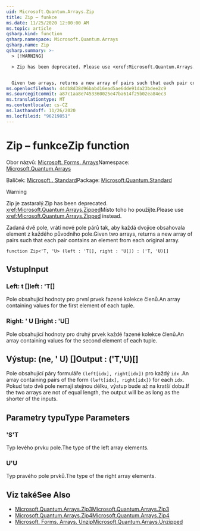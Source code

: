 ```yaml
---
uid: Microsoft.Quantum.Arrays.Zip
title: Zip – funkce
ms.date: 11/25/2020 12:00:00 AM
ms.topic: article
qsharp.kind: function
qsharp.namespace: Microsoft.Quantum.Arrays
qsharp.name: Zip
qsharp.summary: >-
  > [!WARNING]

  > Zip has been deprecated. Please use <xref:Microsoft.Quantum.Arrays.Zipped> instead.


  Given two arrays, returns a new array of pairs such that each pair contains an element from each original array.
ms.openlocfilehash: 44db8d38d96babd16ead5ae6dde91da23bdee2c9
ms.sourcegitcommit: a87c1aa8e7453360025e47ba614f25b02ea84ec3
ms.translationtype: MT
ms.contentlocale: cs-CZ
ms.lasthandoff: 11/26/2020
ms.locfileid: "96219851"
---
```

# <a name="zip-function"></a><span data-ttu-id="7d558-102">Zip – funkce</span><span class="sxs-lookup"><span data-stu-id="7d558-102">Zip function</span></span>

<span data-ttu-id="7d558-103">Obor názvů: [Microsoft. Forms. Arrays](xref:Microsoft.Quantum.Arrays)</span><span class="sxs-lookup"><span data-stu-id="7d558-103">Namespace: [Microsoft.Quantum.Arrays](xref:Microsoft.Quantum.Arrays)</span></span>

<span data-ttu-id="7d558-104">Balíček: [Microsoft.. Standard](https://nuget.org/packages/Microsoft.Quantum.Standard)</span><span class="sxs-lookup"><span data-stu-id="7d558-104">Package: [Microsoft.Quantum.Standard](https://nuget.org/packages/Microsoft.Quantum.Standard)</span></span>


> [!WARNING]
> <span data-ttu-id="7d558-105">Zip je zastaralý.</span><span class="sxs-lookup"><span data-stu-id="7d558-105">Zip has been deprecated.</span></span> <span data-ttu-id="7d558-106"><xref:Microsoft.Quantum.Arrays.Zipped>Místo toho ho použijte.</span><span class="sxs-lookup"><span data-stu-id="7d558-106">Please use <xref:Microsoft.Quantum.Arrays.Zipped> instead.</span></span>

<span data-ttu-id="7d558-107">Zadaná dvě pole, vrátí nové pole párů tak, aby každá dvojice obsahovala element z každého původního pole.</span><span class="sxs-lookup"><span data-stu-id="7d558-107">Given two arrays, returns a new array of pairs such that each pair contains an element from each original array.</span></span>

```qsharp
function Zip<'T, 'U> (left : 'T[], right : 'U[]) : ('T, 'U)[]
```


## <a name="input"></a><span data-ttu-id="7d558-108">Vstup</span><span class="sxs-lookup"><span data-stu-id="7d558-108">Input</span></span>

### <a name="left--t"></a><span data-ttu-id="7d558-109">Left: t []</span><span class="sxs-lookup"><span data-stu-id="7d558-109">left : 'T[]</span></span>

<span data-ttu-id="7d558-110">Pole obsahující hodnoty pro první prvek řazené kolekce členů.</span><span class="sxs-lookup"><span data-stu-id="7d558-110">An array containing values for the first element of each tuple.</span></span>


### <a name="right--u"></a><span data-ttu-id="7d558-111">Right: ' U []</span><span class="sxs-lookup"><span data-stu-id="7d558-111">right : 'U[]</span></span>

<span data-ttu-id="7d558-112">Pole obsahující hodnoty pro druhý prvek každé řazené kolekce členů.</span><span class="sxs-lookup"><span data-stu-id="7d558-112">An array containing values for the second element of each tuple.</span></span>



## <a name="output--tu"></a><span data-ttu-id="7d558-113">Výstup: (ne, ' U) []</span><span class="sxs-lookup"><span data-stu-id="7d558-113">Output : ('T,'U)[]</span></span>

<span data-ttu-id="7d558-114">Pole obsahující páry formuláře `(left[idx], right[idx])` pro každý `idx` .</span><span class="sxs-lookup"><span data-stu-id="7d558-114">An array containing pairs of the form `(left[idx], right[idx])` for each `idx`.</span></span> <span data-ttu-id="7d558-115">Pokud tato dvě pole nemají stejnou délku, výstup bude až na kratší dobu.</span><span class="sxs-lookup"><span data-stu-id="7d558-115">If the two arrays are not of equal length, the output will be as long as the shorter of the inputs.</span></span>

## <a name="type-parameters"></a><span data-ttu-id="7d558-116">Parametry typu</span><span class="sxs-lookup"><span data-stu-id="7d558-116">Type Parameters</span></span>

### <a name="t"></a><span data-ttu-id="7d558-117">'S</span><span class="sxs-lookup"><span data-stu-id="7d558-117">'T</span></span>

<span data-ttu-id="7d558-118">Typ levého prvku pole.</span><span class="sxs-lookup"><span data-stu-id="7d558-118">The type of the left array elements.</span></span>
### <a name="u"></a><span data-ttu-id="7d558-119">U</span><span class="sxs-lookup"><span data-stu-id="7d558-119">'U</span></span>

<span data-ttu-id="7d558-120">Typ pravého pole prvků.</span><span class="sxs-lookup"><span data-stu-id="7d558-120">The type of the right array elements.</span></span>

## <a name="see-also"></a><span data-ttu-id="7d558-121">Viz také</span><span class="sxs-lookup"><span data-stu-id="7d558-121">See Also</span></span>

- [<span data-ttu-id="7d558-122">Microsoft.Quantum.Arrays.Zip3</span><span class="sxs-lookup"><span data-stu-id="7d558-122">Microsoft.Quantum.Arrays.Zip3</span></span>](xref:Microsoft.Quantum.Arrays.Zip3)
- [<span data-ttu-id="7d558-123">Microsoft.Quantum.Arrays.Zip4</span><span class="sxs-lookup"><span data-stu-id="7d558-123">Microsoft.Quantum.Arrays.Zip4</span></span>](xref:Microsoft.Quantum.Arrays.Zip4)
- [<span data-ttu-id="7d558-124">Microsoft. Forms. Arrays. Unzip</span><span class="sxs-lookup"><span data-stu-id="7d558-124">Microsoft.Quantum.Arrays.Unzipped</span></span>](xref:Microsoft.Quantum.Arrays.Unzipped)